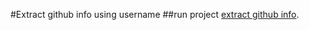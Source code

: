 #Extract github info using username
##run project [extract github info](http://extract-github-info.surge.sh/).
